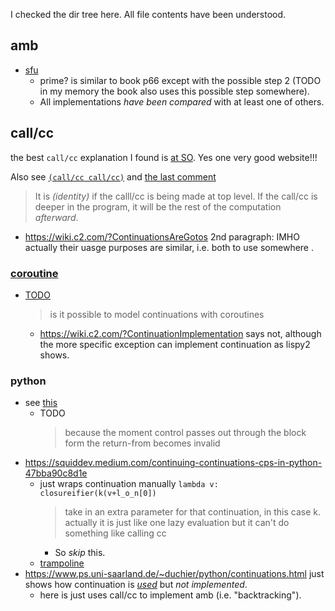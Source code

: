 I checked the dir tree here. All file contents have been understood.
## amb
- [sfu](https://www.sfu.ca/~tjd/383summer2019/scheme-amb.html)
  - prime? is similar to book p66 except with the possible step 2 (TODO in my memory the book also uses this possible step somewhere).
  - All implementations *have been compared* with at least one of others.
## call/cc
the best `call/cc` explanation I found is [at SO](https://stackoverflow.com/a/13338881/21294350). Yes one very good website!!!

Also see [`(call/cc call/cc)`](https://stackoverflow.com/a/77952036/21294350) and [the last comment](https://stackoverflow.com/questions/77951586/how-to-interpret-call-cc-call-cc#comment137459845_77952036) 
> It is *(identity)* if the calll/cc is being made at top level. If the call/cc is deeper in the program, it will be the rest of the computation *afterward*.
- https://wiki.c2.com/?ContinuationsAreGotos
  2nd paragraph: IMHO actually their uasge purposes are similar, i.e. both to use somewhere .
### [coroutine](https://wiki.c2.com/?AmbSpecialForm)
- [TODO](https://stackoverflow.com/questions/715758/coroutine-vs-continuation-vs-generator/715913#comment5172146_715758)
  > is it possible to model continuations with coroutines
  - https://wiki.c2.com/?ContinuationImplementation says not, although the more specific exception can implement continuation as lispy2 shows.
### python
- see [this](https://stackoverflow.com/a/66972983/21294350)
  - TODO
    > because the moment control passes out through the block form the return-from becomes invalid
- https://squiddev.medium.com/continuing-continuations-cps-in-python-47bba90c8d1e
  - just wraps continuation manually `lambda v: closureifier(k(v+l_o_n[0])`
    > take in an extra parameter for that continuation, in this case k.
    actually it is just like one lazy evaluation but it can't do something like calling cc
    - So *skip* this.
  - [trampoline](https://stackoverflow.com/a/489860/21294350)
- https://www.ps.uni-saarland.de/~duchier/python/continuations.html
  just shows how continuation is [*used*](https://web.archive.org/web/20081216015619/http://www.ps.uni-sb.de/~duchier/python/validity.py) but *not implemented*.
  - here is just uses call/cc to implement amb (i.e. "backtracking").